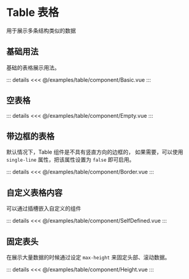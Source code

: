 <script setup>
import Basic from './component/Basic.vue'
import Empty from './component/Empty.vue'
import Border from './component/Border.vue'
import SelfDefined from './component/SelfDefined.vue'
import Height from './component/Height.vue'
import Demo from '../../components/Demo.vue'
</script>

# Table 表格

用于展示多条结构类似的数据

## 基础用法

基础的表格展示用法。
<Demo>
 <Basic/>

::: details
   <<< @/examples/table/component/Basic.vue
:::
</Demo>

## 空表格
<Demo>
 <Empty/>

::: details
   <<< @/examples/table/component/Empty.vue
:::
</Demo>

## 带边框的表格

默认情况下，Table 组件是不具有竖直方向的边框的， 如果需要，可以使用 `single-line` 属性，把该属性设置为 `false` 即可启用。
<Demo>
 <Border/>

::: details
   <<< @/examples/table/component/Border.vue
:::
</Demo>


## 自定义表格内容

可以通过插槽嵌入自定义的组件

<Demo>
 <SelfDefined/>

::: details
   <<< @/examples/table/component/SelfDefined.vue
:::
</Demo>



## 固定表头

在展示大量数据的时候通过设定 `max-height` 来固定头部、滚动数据。

<Demo>
<Height/>

::: details
   <<< @/examples/table/component/Height.vue
:::
</Demo>


